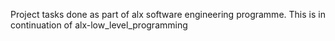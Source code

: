 
Project tasks done as part of alx software engineering programme. This is in continuation of alx-low_level_programming
